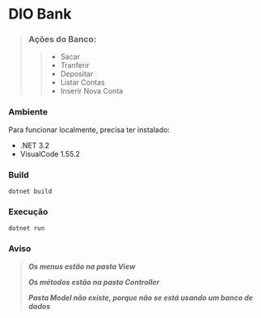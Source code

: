 # DIO Bank 

> ### Ações do Banco:
>
>> * Sacar
>> * Tranferir
>> * Depositar
>> * Listar Contas
>> * Inserir Nova Conta

### Ambiente

Para funcionar localmente, precisa ter instalado:
* .NET 3.2
* VisualCode 1.55.2

### Build

```
dotnet build
```

### Execução

```
dotnet run
```

### Aviso

> ***Os menus estão na pasta View***
> 
> ***Os métodos estão na pasta Controller***
> 
> ***Pasta Model não existe, porque não se está usando um banco de dados***
